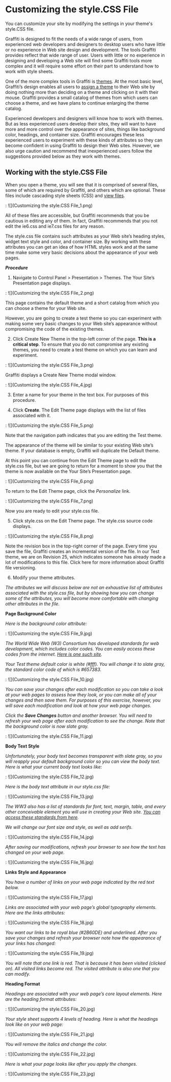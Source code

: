 # Customizing the style.CSS File
You can customize your site by modifying the settings in your theme's style.CSS file.

Graffiti is designed to fit the needs of a wide range of users, from experienced web developers and designers to desktop users who have little or no experience in Web site design and development. The tools Graffiti provides reflect that wide range of user. Users with little or no experience in designing and developing a Web site will find some Graffiti tools more complex and it will require some effort on their part to understand how to work with style sheets.

One of the more complex tools in Graffiti is [themes](Themes). At the most basic level, Graffiti’s design enables all users to [assign a theme](Assigning-a-Theme) to their Web site by doing nothing more than deciding on a theme and clicking on it with their mouse. Graffiti provides a small catalog of themes from which users can choose a theme, and we have plans to continue enlarging the theme catalog.

Experienced developers and designers will know how to work with themes. But as less experienced users develop their sites, they will want to have more and more control over the appearance of sites, things like background color, headings, and container size. Graffiti encourages these less experienced users to experiment with these kinds of attributes so they can become confident in using Graffiti to design their Web sites. However, we also urge caution and recommend that inexperienced users follow the suggestions provided below as they work with themes.

## Working with the style.CSS File
When you open a theme, you will see that it is comprised of several files, some of which are required by Graffiti, and others which are optional. These files include cascading style sheets (CSS) and [view files](view-files).

: ![](Customizing the style.CSS File_1.png)

All of these files are accessible, but Graffiti recommends that you be cautious in editing any of them. In fact, Graffiti recommends that you not edit the ie6.css and ie7.css files for any reason.

The style.css file contains such attributes as your Web site’s heading styles, widget text style and color, and container size. By working with these attributes you can get an idea of how HTML styles work and at the same time make some very basic decisions about the appearance of your web pages.

_**Procedure**_

1. Navigate to Control Panel > Presentation > Themes. The Your Site’s Presentation page displays. 

: ![](Customizing the style.CSS File_2.png)

This page contains the default theme and a short catalog from which you can choose a theme for your Web site.

However, you are going to create a test theme so you can experiment with making some very basic changes to your Web site’s appearance without compromising the code of the existing themes.

2. Click Create New Theme in the top-left corner of the page. **This is a critical step**. To ensure that you do not compromise any existing themes, you need to create a test theme on which you can learn and experiment. 

: ![](Customizing the style.CSS File_3.png)

Graffiti displays a Create New Theme modal window.

: ![](Customizing the style.CSS File_4.jpg)

3. Enter a name for your theme in the text box. For purposes of this procedure. 

4. Click **Create**. The Edit Theme page displays with the list of files associated with it. 

: ![](Customizing the style.CSS File_5.png)

Note that the navigation path indicates that you are editing the Test theme.

The appearance of the theme will be similar to your existing Web site’s theme. If your database is empty, Graffiti will duplicate the Default theme.

At this point you can continue from the Edit Theme page to edit the style.css file, but we are going to return for a moment to show you that the theme is now available on the Your Site’s Presentation page.

: ![](Customizing the style.CSS File_6.png)

To return to the Edit Theme page, click the _Personalize_ link.

: ![](Customizing the style.CSS File_7.png)

Now you are ready to edit your style.css file.

5. Click style.css on the Edit Theme page. The style.css source code displays. 

: ![](Customizing the style.CSS File_8.png)

Note the revision box in the top-right corner of the page. Every time you save the file, Graffiti creates an incremental version of the file. In our Test theme, we are on Revision 25, which indicates someone has already made a lot of modifications to this file. Click here for more information about Graffiti file versioning.

6. Modify your theme attributes. 

_The attributes we will discuss below are not an exhaustive list of attributes associated with the style.css file, but by showing how you can change some of the attributes, you will become more comfortable with changing other attributes in the file._

**Page Background Color**

_Here is the background color attribute:_

: ![](Customizing the style.CSS File_9.jpg)

_The World Wide Web (W3) Consortium has developed standards for web development, which includes color codes. You can easily access these codes from the internet. [Here is one such site](http://www.computerhope.com/htmcolor.htm#03)._

_Your Test theme default color is white (#fff). You will change it to slate gray, the standard color code of which is #657383._

: ![](Customizing the style.CSS File_10.jpg)

_You can save your changes after each modification so you can take a look at your web pages to assess how they look, or you can make all of your changes and then save them. For purposes of this exercise, however, you will save each modification and look at how your web page changes._

_Click the **Save Changes** button and another browser. You will need to refresh your web page after each modification to see the change. Note that the background color is now slate gray._

: ![](Customizing the style.CSS File_11.jpg)

**Body Text Style**

_Unfortunately, your body text becomes transparent with slate gray, so you will reapply your default background color so you can view the body text. Here is what your current body text looks like:_

: ![](Customizing the style.CSS File_12.jpg)

_Here is the body text attribute in our style.css file:_

: ![](Customizing the style.CSS File_13.jpg)

_The WW3 also has a list of standards for font, text, margin, table, and every other conceivable element you will use in creating your Web site. [You can access these standards from here](http://www.pageresource.com/dhtml/cssprops.htm)._

_We will change our font size and style, as well as add serifs._

: ![](Customizing the style.CSS File_14.jpg)

_After saving our modifications, refresh your browser to see how the text has changed on your web page._

: ![](Customizing the style.CSS File_16.jpg)

**Links Style and Appearance**

_You have a number of links on your web page indicated by the red text below._

: ![](Customizing the style.CSS File_17.jpg)

_Links are associated with your web page’s global typography elements. Here are the links attributes:_

: ![](Customizing the style.CSS File_18.jpg)

_You want our links to be royal blue (#2B60DE) and underlined. After you save your changes and refresh your browser note how the appearance of your links has changed:_

: ![](Customizing the style.CSS File_19.jpg)

_You will note that one link is red. That is because it has been visited (clicked on). All visited links become red. The visited attribute is also one that you can modify._



**Heading Format**

_Headings are associated with your web page’s core layout elements. Here are the heading format attributes:_

: ![](Customizing the style.CSS File_20.jpg)

_Your style sheet supports 4 levels of heading. Here is what the headings look like on your web page:_

: ![](Customizing the style.CSS File_21.jpg)

_You will remove the italics and change the color._

: ![](Customizing the style.CSS File_22.jpg)

_Here is what your page looks like after you apply the changes._

: ![](Customizing the style.CSS File_23.jpg)